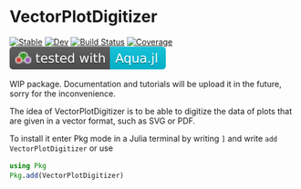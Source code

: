 # VectorPlotDigitizer

[![Stable](https://img.shields.io/badge/docs-stable-blue.svg)](https://pmc4.github.io/VectorPlotDigitizer.jl/stable/)
[![Dev](https://img.shields.io/badge/docs-dev-blue.svg)](https://pmc4.github.io/VectorPlotDigitizer.jl/dev/)
[![Build Status](https://github.com/pmc4/VectorPlotDigitizer.jl/actions/workflows/CI.yml/badge.svg?branch=main)](https://github.com/pmc4/VectorPlotDigitizer.jl/actions/workflows/CI.yml?query=branch%3Amain)
[![Coverage](https://codecov.io/gh/pmc4/VectorPlotDigitizer.jl/branch/main/graph/badge.svg)](https://codecov.io/gh/pmc4/VectorPlotDigitizer.jl)
[![Aqua](https://raw.githubusercontent.com/JuliaTesting/Aqua.jl/master/badge.svg)](https://github.com/JuliaTesting/Aqua.jl)

WIP package. Documentation and tutorials will be upload it in the future, sorry for the inconvenience.

The idea of VectorPlotDigitizer is to be able to digitize the data of plots that are given in a vector format, such as SVG or PDF.

To install it enter Pkg mode in a Julia terminal by writing `]` and write `add VectorPlotDigitizer` or use

```julia
using Pkg
Pkg.add(VectorPlotDigitizer)
```